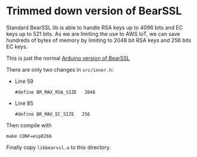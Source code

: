 # Trimmed down version of BearSSL

Standard BearSSL lib is able to handle RSA keys up to 4096 bits and EC keys up to 521 bits. As we are limiting the use to AWS IoT, we can save hundreds of bytes of memory by limiting to 2048 bit RSA keys and 256 bits EC keys.

This is just the normal [Arduino version of BearSSL](https://github.com/earlephilhower/bearssl-esp8266)

There are only two changes in `src/inner.h`:

* Line 59

  ```#define BR_MAX_RSA_SIZE   2048```

* Line 85

  ```#define BR_MAX_EC_SIZE   256```

Then compile with

```make CONF=esp8266```

Finally copy `libbearssl.a` to this directory.
